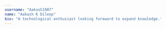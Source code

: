 ```yaml
---
username: "Aakash1907"
name: "Aakash K Dileep"
bio: "A technological enthusiast looking foreward to expand knowledge."
---
```

